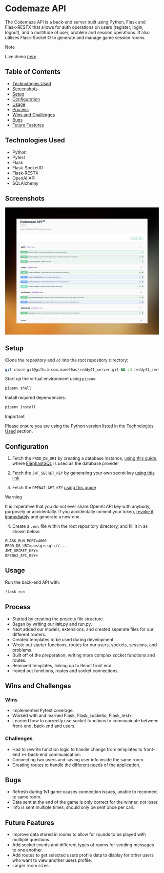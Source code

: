 # Codemaze API

The Codemaze API is a back-end server built using Python, Flask and Flask-RESTX that allows for auth operations on users (register, login, logout), and a multitude of user, problem and session operations. It also utilises Flask-SocketIO to generate and manage game session rooms.

> [!note]
> Live demo [_here_](https://codemaze-api.onrender.com/)

## Table of Contents

- [Technologies Used](#technologies-used)
- [Screenshots](#screenshots)
- [Setup](#setup)
- [Configuration](#configuration)
- [Usage](#usage)
- [Process](#process)
- [Wins and Challenges](#wins-and-challenges)
- [Bugs](#bugs)
- [Future Features](#future-features)

## Technologies Used

- Python
- Pytest
- Flask
- Flask-SocketIO
- Flask-RESTX
- OpenAI API
- SQLAlchemy

## Screenshots

![API screenshot](/assets/api-screenshot.jpeg)

## Setup

Clone the repository and `cd` into the root repository directory:

```sh
git clone git@github.com:nine96as/reddy41_server.git && cd reddy41_server
```

Start up the virtual environment using `pipenv`:

```sh
pipenv shell
```

Install required dependencies:

```sh
pipenv install
```

> [!important]
> Please ensure you are using the Python version listed in the [Technologies Used](#technologies-used) section.

## Configuration

1. Fetch the `PROD_DB_URI` by creating a database instance, [using this guide](https://www.elephantsql.com/docs/index.html), where [ElephantSQL](https://www.elephantsql.com/) is used as the database provider

2. Fetch the `JWT_SECRET_KEY` by generating your own secret key [using this link](https://randomkeygen.com/)

3. Fetch the `OPENAI_API_KEY` [using this guide](https://www.windowscentral.com/software-apps/how-to-get-an-openai-api-key)

> [!warning]
> It is imperative that you do not ever share OpenAI API key with anybody, purposely or accidentally. If you accidentally commit your token, [revoke it immediately](https://platform.openai.com/account/api-keys) and generate a new one.

4. Create a `.env` file within the root repository directory, and fill it in as shown below:

```env
FLASK_RUN_PORT=4000
PROD_DB_URI=postgresql://...
JWT_SECRET_KEY=
OPENAI_API_KEY=
```

## Usage

Run the back-end API with:

```sh
flask run
```

## Process

- Started by creating the projects file structure.
- Began by writing our **init**.py and run.py.
- Next added our models, extensions, and created seperate files for our different routers.
- Created templates to be used during development
- Wrote out starter functions, routes for our users, sockets, sessions, and problems.
- Built off of the preperation, writing more complex socket functions and routes.
- Removed templates, linking up to React front end.
- Ironed out functions, routes and socket connections.

## Wins and Challenges

### Wins

- Implemented Pytest coverage.
- Worked with and learned Flask, Flask_socketio, Flask_restx.
- Learned how to correctly use socket functions to communicate between front-end, back-end and users.

### Challenges

- Had to rewrite function logic to handle change from templates to front-end <-> back-end communication.
- Connecting two users and saving user info inside the same room.
- Creating routes to handle the different needs of the application.

## Bugs

- Refresh during 1v1 game causes connection issues, unable to reconnect to same room.
- Data sent at the end of the game is only correct for the winner, not loser.
- Info is sent multiple times, should only be sent once per call.

## Future Features

- Improve data stored in rooms to allow for rounds to be played with multiple questions.
- Add socket events and different types of rooms for sending messages to one another.
- Add routes to get selected users profile data to display for other users who want to view another users profile.
- Larger room sizes.
